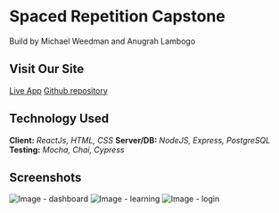 # Spaced Repetition Capstone
Build by Michael Weedman and Anugrah Lambogo

## Visit Our Site
[Live App](https://spaced-rep-phi.now.sh/ "Spaced repetition")
[Github repository](https://github.com/thinkful-ei-iguana/michael-anugrah-spaced-repetition-server "Spaced repetition server")

## Technology Used

**Client:** *ReactJs, HTML, CSS*
**Server/DB:** *NodeJS, Express, PostgreSQL*
**Testing:** *Mocha, Chai, Cypress*

## Screenshots

![Image - dashboard](https://github.com/thinkful-ei-iguana/michael-anugrah-spaced-repetition-client/blob/master/screenshots/Dashboard.PNG?raw=true "dashboard")
![Image - learning](https://github.com/thinkful-ei-iguana/michael-anugrah-spaced-repetition-client/blob/master/screenshots/Learning.PNG?raw=true "learning")
![Image - login](https://github.com/thinkful-ei-iguana/michael-anugrah-spaced-repetition-client/blob/master/screenshots/Login.PNG?raw=true "login")